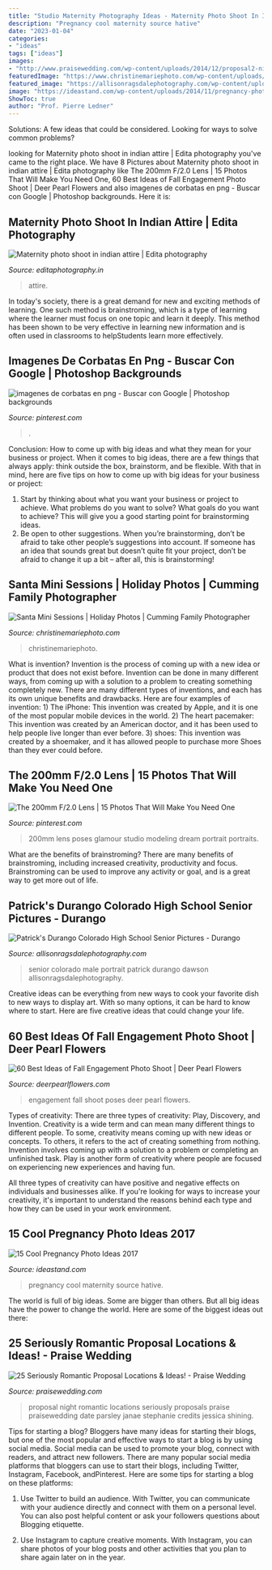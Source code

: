 ```yaml
---
title: "Studio Maternity Photography Ideas - Maternity Photo Shoot In Indian Attire"
description: "Pregnancy cool maternity source hative"
date: "2023-01-04"
categories:
- "ideas"
tags: ["ideas"]
images:
- "http://www.praisewedding.com/wp-content/uploads/2014/12/proposal2-night.jpg"
featuredImage: "https://www.christinemariephoto.com/wp-content/uploads/2019/10/cumming-santa-mini-sessions11.jpg"
featured_image: "https://allisonragsdalephotography.com/wp-content/uploads/2015/01/DSC9770.jpg"
image: "https://ideastand.com/wp-content/uploads/2014/11/pregnancy-photo-ideas/11-cool-pregnancy-photo-ideas.jpg"
ShowToc: true
author: "Prof. Pierre Ledner"
---
```



Solutions: A few ideas that could be considered.
Looking for ways to solve common problems?

	

		
looking for Maternity photo shoot in indian attire | Edita photography you've came to the right place. We have 8 Pictures about Maternity photo shoot in indian attire | Edita photography like The 200mm F/2.0 Lens | 15 Photos That Will Make You Need One, 60 Best Ideas of Fall Engagement Photo Shoot | Deer Pearl Flowers and also imagenes de corbatas en png - Buscar con Google | Photoshop backgrounds. Here it is:
		
    
## Maternity Photo Shoot In Indian Attire | Edita Photography

<img loading=lazy src="https://editaphotography.in/blog/wp-content/uploads/2018/03/maternityphoto_shoot_indian_D001.jpg" onerror="this.onerror=null;this.src='https://tse1.mm.bing.net/th?id=OIP.8SJgIrZw-EiP6_HHAleCowHaLH&amp;pid=15.1';" alt="Maternity photo shoot in indian attire | Edita photography">

_Source: editaphotography.in_

>attire. 

	

In today's society, there is a great demand for new and exciting methods of learning. One such method is brainstroming, which is a type of learning where the learner must focus on one topic and learn it deeply. This method has been shown to be very effective in learning new information and is often used in classrooms to helpStudents learn more effectively.

    
## Imagenes De Corbatas En Png - Buscar Con Google | Photoshop Backgrounds

<img loading=lazy src="https://i.pinimg.com/736x/9a/54/d2/9a54d2a84cfbcc9605b78932f82cddd1.jpg" onerror="this.onerror=null;this.src='https://tse4.mm.bing.net/th?id=OIP.M-4enE9SaN4dR05K8dXhrwHaKX&amp;pid=15.1';" alt="imagenes de corbatas en png - Buscar con Google | Photoshop backgrounds">

_Source: pinterest.com_

>. 

	

Conclusion: How to come up with big ideas and what they mean for your business or project.
When it comes to big ideas, there are a few things that always apply: think outside the box, brainstorm, and be flexible. With that in mind, here are five tips on how to come up with big ideas for your business or project: 
1. Start by thinking about what you want your business or project to achieve. What problems do you want to solve? What goals do you want to achieve? This will give you a good starting point for brainstorming ideas. 
2. Be open to other suggestions. When you’re brainstorming, don’t be afraid to take other people’s suggestions into account. If someone has an idea that sounds great but doesn’t quite fit your project, don’t be afraid to change it up a bit – after all, this is brainstorming! 

    
## Santa Mini Sessions | Holiday Photos | Cumming Family Photographer

<img loading=lazy src="https://www.christinemariephoto.com/wp-content/uploads/2019/10/cumming-santa-mini-sessions11.jpg" onerror="this.onerror=null;this.src='https://tse3.mm.bing.net/th?id=OIP.Dd2-2lp0z7I_R4ejcpLTdAHaE8&amp;pid=15.1';" alt="Santa Mini Sessions | Holiday Photos | Cumming Family Photographer">

_Source: christinemariephoto.com_

>christinemariephoto. 

	

What is invention?
Invention is the process of coming up with a new idea or product that does not exist before. Invention can be done in many different ways, from coming up with a solution to a problem to creating something completely new. There are many different types of inventions, and each has its own unique benefits and drawbacks. Here are four examples of invention: 1) The iPhone: This invention was created by Apple, and it is one of the most popular mobile devices in the world. 2) The heart pacemaker: This invention was created by an American doctor, and it has been used to help people live longer than ever before. 3) shoes: This invention was created by a shoemaker, and it has allowed people to purchase more Shoes than they ever could before.

    
## The 200mm F/2.0 Lens | 15 Photos That Will Make You Need One

<img loading=lazy src="https://i.pinimg.com/736x/60/8c/98/608c98c526e5272c4b70b0c19f2a3665.jpg" onerror="this.onerror=null;this.src='https://tse3.mm.bing.net/th?id=OIP.CUvP0vhzCSN8fMem8-C1xQHaLH&amp;pid=15.1';" alt="The 200mm F/2.0 Lens | 15 Photos That Will Make You Need One">

_Source: pinterest.com_

>200mm lens poses glamour studio modeling dream portrait portraits. 

	

What are the benefits of brainstroming?
There are many benefits of brainstroming, including increased creativity, productivity and focus. Brainstroming can be used to improve any activity or goal, and is a great way to get more out of life.

    
## Patrick&#039;s Durango Colorado High School Senior Pictures - Durango

<img loading=lazy src="https://allisonragsdalephotography.com/wp-content/uploads/2015/01/DSC9770.jpg" onerror="this.onerror=null;this.src='https://tse4.mm.bing.net/th?id=OIP.x3vmgFrJVF4G3udir0z7kQHaLI&amp;pid=15.1';" alt="Patrick&#039;s Durango Colorado High School Senior Pictures - Durango">

_Source: allisonragsdalephotography.com_

>senior colorado male portrait patrick durango dawson allisonragsdalephotography. 

	

Creative ideas can be everything from new ways to cook your favorite dish to new ways to display art. With so many options, it can be hard to know where to start. Here are five creative ideas that could change your life.

    
## 60 Best Ideas Of Fall Engagement Photo Shoot | Deer Pearl Flowers

<img loading=lazy src="http://www.deerpearlflowers.com/wp-content/uploads/2016/08/Fall-Engagement-Photo-Shoot-and-Poses-Ideas-10.jpg" onerror="this.onerror=null;this.src='https://tse2.mm.bing.net/th?id=OIP.Dt7kAXgmwjlWmFE3yoBvfgHaLH&amp;pid=15.1';" alt="60 Best Ideas of Fall Engagement Photo Shoot | Deer Pearl Flowers">

_Source: deerpearlflowers.com_

>engagement fall shoot poses deer pearl flowers. 

	

Types of creativity: There are three types of creativity: Play, Discovery, and Invention.
Creativity is a wide term and can mean many different things to different people. To some, creativity means coming up with new ideas or concepts. To others, it refers to the act of creating something from nothing.
Invention involves coming up with a solution to a problem or completing an unfinished task. Play is another form of creativity where people are focused on experiencing new experiences and having fun.

All three types of creativity can have positive and negative effects on individuals and businesses alike. If you're looking for ways to increase your creativity, it's important to understand the reasons behind each type and how they can be used in your work environment.

    
## 15 Cool Pregnancy Photo Ideas 2017

<img loading=lazy src="https://ideastand.com/wp-content/uploads/2014/11/pregnancy-photo-ideas/11-cool-pregnancy-photo-ideas.jpg" onerror="this.onerror=null;this.src='https://tse3.mm.bing.net/th?id=OIP.PH-nrj7pYGLcAD8ionDNTAHaLK&amp;pid=15.1';" alt="15 Cool Pregnancy Photo Ideas 2017">

_Source: ideastand.com_

>pregnancy cool maternity source hative. 

	

The world is full of big ideas. Some are bigger than others. But all big ideas have the power to change the world. Here are some of the biggest ideas out there:

    
## 25 Seriously Romantic Proposal Locations &amp; Ideas! - Praise Wedding

<img loading=lazy src="http://www.praisewedding.com/wp-content/uploads/2014/12/proposal2-night.jpg" onerror="this.onerror=null;this.src='https://tse2.mm.bing.net/th?id=OIP.KFiKXkEYZByPdDxIgiP2YwHaPV&amp;pid=15.1';" alt="25 Seriously Romantic Proposal Locations &amp; Ideas! - Praise Wedding">

_Source: praisewedding.com_

>proposal night romantic locations seriously proposals praise praisewedding date parsley janae stephanie credits jessica shining. 

	

Tips for starting a blog?
Bloggers have many ideas for starting their blogs, but one of the most popular and effective ways to start a blog is by using social media. Social media can be used to promote your blog, connect with readers, and attract new followers. There are many popular social media platforms that bloggers can use to start their blogs, including Twitter, Instagram, Facebook, andPinterest. Here are some tips for starting a blog on these platforms:
1. Use Twitter to build an audience. With Twitter, you can communicate with your audience directly and connect with them on a personal level. You can also post helpful content or ask your followers questions about Blogging etiquette.

2. Use Instagram to capture creative moments. With Instagram, you can share photos of your blog posts and other activities that you plan to share again later on in the year.

